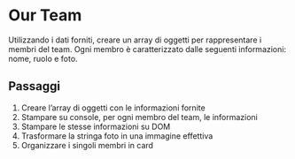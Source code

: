 # Our Team

Utilizzando i dati forniti, creare un array di oggetti per rappresentare i membri del team.
Ogni membro è caratterizzato dalle seguenti informazioni: nome, ruolo e foto.

## Passaggi
1. Creare l’array di oggetti con le informazioni fornite
2. Stampare su console, per ogni membro del team, le informazioni
3. Stampare le stesse informazioni su DOM
4. Trasformare la stringa foto in una immagine effettiva
5. Organizzare i singoli membri in card
